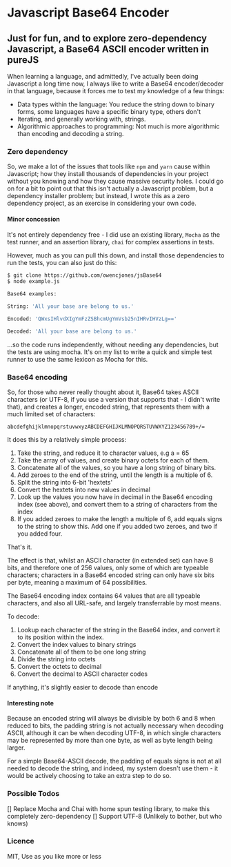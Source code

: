 # Javascript Base64 Encoder

## Just for fun, and to explore zero-dependency Javascript, a Base64 ASCII encoder written in pureJS

When learning a language, and admittedly, I've actually been doing Javascript a long time now, I always like to write a Base64 encoder/decoder in that language, because it forces me to test my knowledge of a few things:

- Data types within the language: You reduce the string down to binary forms, some languages have a specific binary type, others don't
- Iterating, and generally working with, strings.
- Algorithmic approaches to programming: Not much is more algorithmic than encoding and decoding a string.

### Zero dependency

So, we make a lot of the issues that tools like `npm` and `yarn` cause within Javascript; how they install thousands of dependencies in your project without you knowing and how they cause massive security holes.  I could go on for a bit to point out that this isn't actually a Javascript problem, but a dependency installer problem; but instead, I wrote this as a zero dependency project, as an exercise in considering your own code.

#### Minor concession

It's not entirely dependency free - I did use an existing library, `Mocha` as the test runner, and an assertion library, `chai` for complex assertions in tests.

However, much as you can pull this down, and install those dependencies to run the tests, you can also just do this:

```bash
$ git clone https://github.com/owencjones/jsBase64
$ node example.js

Base64 examples:

String: 'All your base are belong to us.'

Encoded: 'QWxsIHlvdXIgYmFzZSBhcmUgYmVsb25nIHRvIHVzLg=='

Decoded: 'All your base are belong to us.'
```

...so the code runs independently, without needing any dependencies, but the tests are using mocha.  It's on my list to write a quick and simple test runner to use the same lexicon as Mocha for this.

### Base64 encoding

So, for those who never really thought about it, Base64 takes ASCII characters (or UTF-8, if you use a version that supports that - I didn't write that), and creates a longer, encoded string, that represents them with a much limited set of characters:

```
abcdefghijklmnopqrstuvwxyzABCDEFGHIJKLMNOPQRSTUVWXYZ123456789+/=
```

It does this by a relatively simple process:

1. Take the string, and reduce it to character values, e.g a = 65
2. Take the array of values, and create binary octets for each of them.
3. Concatenate all of the values, so you have a long string of binary bits.
4. Add zeroes to the end of the string, until the length is a multiple of 6.
5. Split the string into 6-bit 'hextets'
6. Convert the hextets into new values in decimal
7. Look up the values you now have in decimal in the Base64 encoding index (see above), and convert them to a string of characters from the index
8. If you added zeroes to make the length a multiple of 6, add equals signs to the string to show this.  Add one if you added two zeroes, and two if you added four.

That's it.

The effect is that, whilst an ASCII character (in extended set) can have 8 bits, and therefore one of 256 values, only some of which are typeable characters; characters in a Base64 encoded string can only have six bits per byte, meaning a maximum of 64 possibilities.

The Base64 encoding index contains 64 values that are all typeable characters, and also all URL-safe, and largely transferrable by most means.

To decode:

1. Lookup each character of the string in the Base64 index, and convert it to its position within the index.
2. Convert the index values to binary strings
3. Concatenate all of them to be one long string
4. Divide the string into octets
5. Convert the octets to decimal
6. Convert the decimal to ASCII character codes

If anything, it's slightly easier to decode than encode

#### Interesting note

Because an encoded string will always be divisible by both 6 and 8 when reduced to bits, the padding string is not actually necessary when decoding ASCII, although it can be when decoding UTF-8, in which single characters may be represented by more than one byte, as well as byte length being larger.

For a simple Base64-ASCII decode, the padding of equals signs is not at all needed to decode the string, and indeed, my system doesn't use them - it would be actively choosing to take an extra step to do so.

### Possible Todos

[] Replace Mocha and Chai with home spun testing library, to make this completely zero-dependency
[] Support UTF-8 (Unlikely to bother, but who knows)

### Licence

MIT, Use as you like more or less
